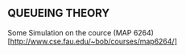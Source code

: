 ## QUEUEING THEORY

Some Simulation on the cource (MAP 6264)[http://www.cse.fau.edu/~bob/courses/map6264/]